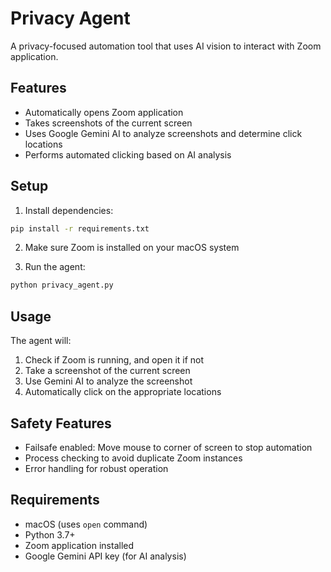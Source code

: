 # Privacy Agent

A privacy-focused automation tool that uses AI vision to interact with Zoom application.

## Features

- Automatically opens Zoom application
- Takes screenshots of the current screen
- Uses Google Gemini AI to analyze screenshots and determine click locations
- Performs automated clicking based on AI analysis

## Setup

1. Install dependencies:
```bash
pip install -r requirements.txt
```

2. Make sure Zoom is installed on your macOS system

3. Run the agent:
```bash
python privacy_agent.py
```

## Usage

The agent will:
1. Check if Zoom is running, and open it if not
2. Take a screenshot of the current screen
3. Use Gemini AI to analyze the screenshot
4. Automatically click on the appropriate locations

## Safety Features

- Failsafe enabled: Move mouse to corner of screen to stop automation
- Process checking to avoid duplicate Zoom instances
- Error handling for robust operation

## Requirements

- macOS (uses `open` command)
- Python 3.7+
- Zoom application installed
- Google Gemini API key (for AI analysis)

